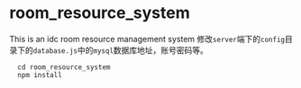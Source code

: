 # room_resource_system
This is an idc room resource management system
修改`server`端下的`config`目录下的`database.js`中的`mysql`数据库地址，账号密码等。 
``` code  
  cd room_resource_system 
  npm install
```  
